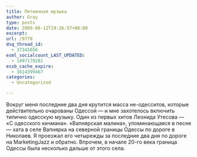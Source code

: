 ```yaml
---
title: Пятничная музыка
author: Gray
type: posts
date: 2009-06-12T19:26:57+00:00
excerpt:
url: /9778
dsq_thread_id:
  - 37341656
esml_socialcount_LAST_UPDATED:
  - 1497179281
essb_cache_expire:
  - 1614399467
categories:
  - Uncategorized

---
```








Вокруг меня последние два дня крутится масса не-одесситов, которые действительно очарованы Одессой &#8212; и мне захотелось включить типично одесскую музыку. Один из первых хитов Леонида Утесова &#8212; &#171;С одесского кичмана&#187;. &#171;Вапнярская малина&#187;, упоминающаяся в песне &#8212; хата в селе Вапнярка на северной границы Одессы по дороге в Николаев. Я проезжал его четырежды за последние два дня по дороге на MarketingJazz и обратно. Впрочем, в начале 20-го века граница Одессы была несколько дальше от этого села.

<div>
